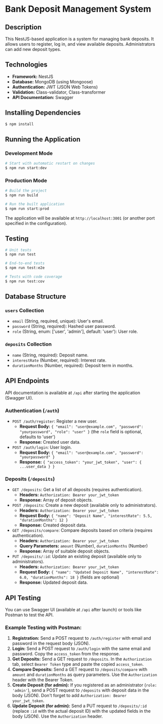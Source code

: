 # Bank Deposit Management System

## Description

This NestJS-based application is a system for managing bank deposits. It allows users to register, log in, and view available deposits. Administrators can add new deposit types.

## Technologies

- **Framework:** NestJS
- **Database:** MongoDB (using Mongoose)
- **Authentication:** JWT (JSON Web Tokens)
- **Validation:** Class-validator, Class-transformer
- **API Documentation:** Swagger

## Installing Dependencies

```bash
$ npm install
```

## Running the Application

### Development Mode

```bash
# Start with automatic restart on changes
$ npm run start:dev
```

### Production Mode

```bash
# Build the project
$ npm run build

# Run the built application
$ npm run start:prod
```

The application will be available at `http://localhost:3001` (or another port specified in the configuration).

## Testing

```bash
# Unit tests
$ npm run test

# End-to-end tests
$ npm run test:e2e

# Tests with code coverage
$ npm run test:cov
```

## Database Structure

### `users` Collection

- `email` (String, required, unique): User's email.
- `password` (String, required): Hashed user password.
- `role` (String, enum: ['user', 'admin'], default: 'user'): User role.

### `deposits` Collection

- `name` (String, required): Deposit name.
- `interestRate` (Number, required): Interest rate.
- `durationMonths` (Number, required): Deposit term in months.

## API Endpoints

API documentation is available at `/api` after starting the application (Swagger UI).

### Authentication (`/auth`)

- `POST /auth/register`: Register a new user.
  - **Request Body:** `{ "email": "user@example.com", "password": "yourpassword", "role": "user" }` (the `role` field is optional, defaults to 'user')
  - **Response:** Created user data.
- `POST /auth/login`: User login.
  - **Request Body:** `{ "email": "user@example.com", "password": "yourpassword" }`
  - **Response:** `{ "access_token": "your_jwt_token", "user": { ...user_data } }`

### Deposits (`/deposits`)

- `GET /deposits`: Get a list of all deposits (requires authentication).
  - **Headers:** `Authorization: Bearer your_jwt_token`
  - **Response:** Array of deposit objects.
- `POST /deposits`: Create a new deposit (available only to administrators).
  - **Headers:** `Authorization: Bearer your_jwt_token`
  - **Request Body:** `{ "name": "Deposit Name", "interestRate": 5.5, "durationMonths": 12 }`
  - **Response:** Created deposit data.
- `GET /deposits/compare`: Compare deposits based on criteria (requires authentication).
  - **Headers:** `Authorization: Bearer your_jwt_token`
  - **Query Parameters:** `amount` (Number), `durationMonths` (Number)
  - **Response:** Array of suitable deposit objects.
- `PUT /deposits/:id`: Update an existing deposit (available only to administrators).
  - **Headers:** `Authorization: Bearer your_jwt_token`
  - **Request Body:** `{ "name": "Updated Deposit Name", "interestRate": 6.0, "durationMonths": 18 }` (fields are optional)
  - **Response:** Updated deposit data.

## API Testing

You can use Swagger UI (available at `/api` after launch) or tools like Postman to test the API.

### Example Testing with Postman:

1.  **Registration:** Send a POST request to `/auth/register` with email and password in the request body (JSON).
2.  **Login:** Send a POST request to `/auth/login` with the same email and password. Copy the `access_token` from the response.
3.  **Get Deposits:** Send a GET request to `/deposits`. In the `Authorization` tab, select `Bearer Token` type and paste the copied `access_token`.
4.  **Compare Deposits:** Send a GET request to `/deposits/compare` with `amount` and `durationMonths` as query parameters. Use the `Authorization` header with the Bearer Token.
5.  **Create Deposit (for admin):** If you registered as an administrator (`role: 'admin'`), send a POST request to `/deposits` with deposit data in the body (JSON). Don't forget to add `Authorization: Bearer your_jwt_token`.
6.  **Update Deposit (for admin):** Send a PUT request to `/deposits/:id` (replace `:id` with the actual deposit ID) with the updated fields in the body (JSON). Use the `Authorization` header.

